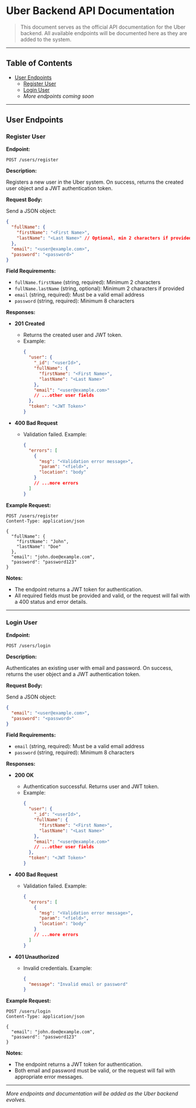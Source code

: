 
# Uber Backend API Documentation

> This document serves as the official API documentation for the Uber backend. All available endpoints will be documented here as they are added to the system.

---

## Table of Contents

- [User Endpoints](#user-endpoints)
  - [Register User](#register-user)
  - [Login User](#login-user)
  - _More endpoints coming soon_

---

## User Endpoints

### Register User

**Endpoint:**

`POST /users/register`

**Description:**

Registers a new user in the Uber system. On success, returns the created user object and a JWT authentication token.

**Request Body:**

Send a JSON object:

```json
{
  "fullName": {
    "firstName": "<First Name>",
    "lastName": "<Last Name>" // Optional, min 2 characters if provided
  },
  "email": "<user@example.com>",
  "password": "<password>"
}
```

**Field Requirements:**

- `fullName.firstName` (string, required): Minimum 2 characters
- `fullName.lastName` (string, optional): Minimum 2 characters if provided
- `email` (string, required): Must be a valid email address
- `password` (string, required): Minimum 8 characters

**Responses:**

- **201 Created**
  - Returns the created user and JWT token.
  - Example:
    ```json
    {
      "user": {
        "_id": "<userId>",
        "fullName": {
          "firstName": "<First Name>",
          "lastName": "<Last Name>"
        },
        "email": "<user@example.com>"
        // ...other user fields
      },
      "token": "<JWT Token>"
    }
    ```

- **400 Bad Request**
  - Validation failed. Example:
    ```json
    {
      "errors": [
        {
          "msg": "<Validation error message>",
          "param": "<field>",
          "location": "body"
        }
        // ...more errors
      ]
    }
    ```

**Example Request:**

```
POST /users/register
Content-Type: application/json

{
  "fullName": {
    "firstName": "John",
    "lastName": "Doe"
  },
  "email": "john.doe@example.com",
  "password": "password123"
}
```

**Notes:**
- The endpoint returns a JWT token for authentication.
- All required fields must be provided and valid, or the request will fail with a 400 status and error details.

---

### Login User

**Endpoint:**

`POST /users/login`

**Description:**

Authenticates an existing user with email and password. On success, returns the user object and a JWT authentication token.

**Request Body:**

Send a JSON object:

```json
{
  "email": "<user@example.com>",
  "password": "<password>"
}
```

**Field Requirements:**

- `email` (string, required): Must be a valid email address
- `password` (string, required): Minimum 8 characters

**Responses:**

- **200 OK**
  - Authentication successful. Returns user and JWT token.
  - Example:
    ```json
    {
      "user": {
        "_id": "<userId>",
        "fullName": {
          "firstName": "<First Name>",
          "lastName": "<Last Name>"
        },
        "email": "<user@example.com>"
        // ...other user fields
      },
      "token": "<JWT Token>"
    }
    ```

- **400 Bad Request**
  - Validation failed. Example:
    ```json
    {
      "errors": [
        {
          "msg": "<Validation error message>",
          "param": "<field>",
          "location": "body"
        }
        // ...more errors
      ]
    }
    ```

- **401 Unauthorized**
  - Invalid credentials. Example:
    ```json
    {
      "message": "Invalid email or password"
    }
    ```

**Example Request:**

```
POST /users/login
Content-Type: application/json

{
  "email": "john.doe@example.com",
  "password": "password123"
}
```

**Notes:**
- The endpoint returns a JWT token for authentication.
- Both email and password must be valid, or the request will fail with appropriate error messages.

---

_More endpoints and documentation will be added as the Uber backend evolves._
